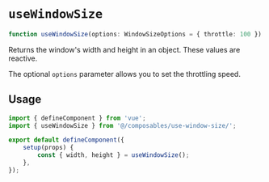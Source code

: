 # `useWindowSize`

```ts
function useWindowSize(options: WindowSizeOptions = { throttle: 100 }): { width: Ref<number>; height: Ref<number> };
```

Returns the window's width and height in an object. These values are reactive.

The optional `options` parameter allows you to set the throttling speed.

## Usage

```js
import { defineComponent } from 'vue';
import { useWindowSize } from '@/composables/use-window-size/';

export default defineComponent({
	setup(props) {
		const { width, height } = useWindowSize();
	},
});
```
